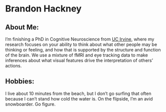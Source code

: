 #	Brandon Hackney

## About Me:
I’m finishing a PhD in Cognitive Neuroscience from [UC Irvine](https://www.cogsci.uci.edu/), where my research focuses on your ability to think about what other people may be thinking or feeling, and how that is supported by the structure and function of the brain. We use a mixture of fMRI and eye tracking data to make inferences about what visual features drive the interpretation of others’ actions. 

## Hobbies:
I live about 10 minutes from the beach, but I don’t go surfing that often because I can’t stand how cold the water is. On the flipside, I’m an avid snowboarder. Go figure.
